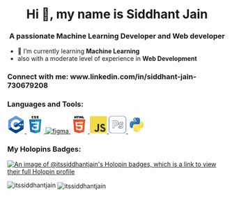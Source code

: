 <h1 align="center">Hi 👋, my name is Siddhant Jain </h1>
<h3 align="center">A passionate Machine Learning Developer and Web developer </h3>

<!-- <p align="left"> <img src="https://komarev.com/ghpvc/?username=itssiddhantjain&label=Profile%20views&color=0e75b6&style=flat" alt="itssiddhantjain" /> </p> -->

- 🔭 I’m currently learning **Machine Learning**
- also with a moderate level of experience in **Web Development**

<h3 align="left">Connect with me: www.linkedin.com/in/siddhant-jain-730679208</h3>
<p align="left">
</p>

<h3 align="left">Languages and Tools:</h3>
<p align="left"> <a href="https://www.w3schools.com/cpp/" target="_blank" rel="noreferrer"> <img src="https://raw.githubusercontent.com/devicons/devicon/master/icons/cplusplus/cplusplus-original.svg" alt="cplusplus" width="40" height="40"/> </a> <a href="https://www.w3schools.com/css/" target="_blank" rel="noreferrer"> <img src="https://raw.githubusercontent.com/devicons/devicon/master/icons/css3/css3-original-wordmark.svg" alt="css3" width="40" height="40"/> </a> <a href="https://www.figma.com/" target="_blank" rel="noreferrer"> <img src="https://www.vectorlogo.zone/logos/figma/figma-icon.svg" alt="figma" width="40" height="40"/> </a> <a href="https://www.w3.org/html/" target="_blank" rel="noreferrer"> <img src="https://raw.githubusercontent.com/devicons/devicon/master/icons/html5/html5-original-wordmark.svg" alt="html5" width="40" height="40"/> </a> <a href="https://developer.mozilla.org/en-US/docs/Web/JavaScript" target="_blank" rel="noreferrer"> <img src="https://raw.githubusercontent.com/devicons/devicon/master/icons/javascript/javascript-original.svg" alt="javascript" width="40" height="40"/> </a> <a href="https://www.photoshop.com/en" target="_blank" rel="noreferrer"> <img src="https://raw.githubusercontent.com/devicons/devicon/master/icons/photoshop/photoshop-line.svg" alt="photoshop" width="40" height="40"/> </a> <a href="https://www.python.org" target="_blank" rel="noreferrer"> <img src="https://raw.githubusercontent.com/devicons/devicon/master/icons/python/python-original.svg" alt="python" width="40" height="40"/> </a> </p>

<h3 align="left">My Holopins Badges:</h3>

[![An image of @itssiddhantjain's Holopin badges, which is a link to view their full Holopin profile](https://holopin.me/itssiddhantjain)](https://holopin.io/@itssiddhantjain)

<p><img align="left" src="https://github-readme-stats.vercel.app/api/top-langs?username=itssiddhantjain&show_icons=true&locale=en&layout=compact" alt="itssiddhantjain" /></p>

<p>&nbsp;<img align="center" src="https://github-readme-stats.vercel.app/api?username=itssiddhantjain&show_icons=true&locale=en" alt="itssiddhantjain" /></p>
